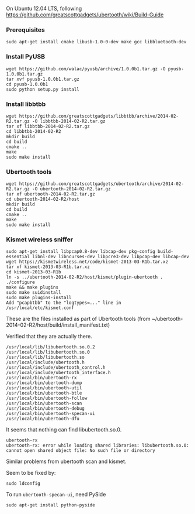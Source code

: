 On Ubuntu 12.04 LTS, following https://github.com/greatscottgadgets/ubertooth/wiki/Build-Guide

### Prerequisites ###

    sudo apt-get install cmake libusb-1.0-0-dev make gcc libbluetooth-dev

### Install PyUSB ###

    wget https://github.com/walac/pyusb/archive/1.0.0b1.tar.gz -O pyusb-1.0.0b1.tar.gz
    tar xvf pyusb-1.0.0b1.tar.gz
    cd pyusb-1.0.0b1
    sudo python setup.py install

### Install libbtbb ###

    wget https://github.com/greatscottgadgets/libbtbb/archive/2014-02-R2.tar.gz -O libbtbb-2014-02-R2.tar.gz
    tar xf libbtbb-2014-02-R2.tar.gz
    cd libbtbb-2014-02-R2
    mkdir build
    cd build
    cmake ..
    make
    sudo make install

### Ubertooth tools ###

    wget https://github.com/greatscottgadgets/ubertooth/archive/2014-02-R2.tar.gz -O ubertooth-2014-02-R2.tar.gz
    tar xf ubertooth-2014-02-R2.tar.gz
    cd ubertooth-2014-02-R2/host
    mkdir build
    cd build
    cmake ..
    make
    sudo make install

### Kismet wireless sniffer ###

    sudo apt-get install libpcap0.8-dev libcap-dev pkg-config build-essential libnl-dev libncurses-dev libpcre3-dev libpcap-dev libcap-dev
    wget https://kismetwireless.net/code/kismet-2013-03-R1b.tar.xz
    tar xf kismet-2013-03-R1b.tar.xz
    cd kismet-2013-03-R1b
    ln -s ../ubertooth-2014-02-R2/host/kismet/plugin-ubertooth .
    ./configure
    make && make plugins
    sudo make suidinstall
    sudo make plugins-install
    Add "pcapbtbb" to the "logtypes=..." line in /usr/local/etc/kismet.conf

These are the files installed as part of Ubertooth tools (from ~/ubertooth-2014-02-R2/host/build/install_manifest.txt)

Verified that they are actually there.

    /usr/local/lib/libubertooth.so.0.2
    /usr/local/lib/libubertooth.so.0
    /usr/local/lib/libubertooth.so
    /usr/local/include/ubertooth.h
    /usr/local/include/ubertooth_control.h
    /usr/local/include/ubertooth_interface.h
    /usr/local/bin/ubertooth-rx
    /usr/local/bin/ubertooth-dump
    /usr/local/bin/ubertooth-util
    /usr/local/bin/ubertooth-btle
    /usr/local/bin/ubertooth-follow
    /usr/local/bin/ubertooth-scan
    /usr/local/bin/ubertooth-debug
    /usr/local/bin/ubertooth-specan-ui
    /usr/local/bin/ubertooth-dfu

It seems that nothing can find libubertooth.so.0.

    ubertooth-rx
    ubertooth-rx: error while loading shared libraries: libubertooth.so.0: cannot open shared object file: No such file or directory

Similar problems from ubertooth scan and kismet.

Seem to be fixed by:

    sudo ldconfig

To run `ubertooth-specan-ui`, need PySide

    sudo apt-get install python-pyside

